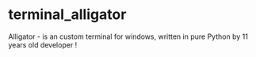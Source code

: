 # terminal_alligator
Alligator - is an custom terminal for windows, written in pure Python by 11 years old developer !
